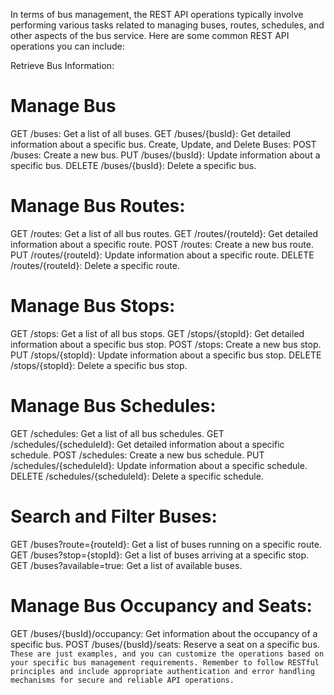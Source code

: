In terms of bus management, the REST API operations typically involve performing various tasks related to managing buses, routes, schedules, and other aspects of the bus service. Here are some common REST API operations you can include:

Retrieve Bus Information:
# Manage Bus
GET /buses: Get a list of all buses.
GET /buses/{busId}: Get detailed information about a specific bus.
Create, Update, and Delete Buses:
POST /buses: Create a new bus.
PUT /buses/{busId}: Update information about a specific bus.
DELETE /buses/{busId}: Delete a specific bus.

# Manage Bus Routes:
GET /routes: Get a list of all bus routes.
GET /routes/{routeId}: Get detailed information about a specific route.
POST /routes: Create a new bus route.
PUT /routes/{routeId}: Update information about a specific route.
DELETE /routes/{routeId}: Delete a specific route.

# Manage Bus Stops:
GET /stops: Get a list of all bus stops.
GET /stops/{stopId}: Get detailed information about a specific bus stop.
POST /stops: Create a new bus stop.
PUT /stops/{stopId}: Update information about a specific bus stop.
DELETE /stops/{stopId}: Delete a specific bus stop.

# Manage Bus Schedules:
GET /schedules: Get a list of all bus schedules.
GET /schedules/{scheduleId}: Get detailed information about a specific schedule.
POST /schedules: Create a new bus schedule.
PUT /schedules/{scheduleId}: Update information about a specific schedule.
DELETE /schedules/{scheduleId}: Delete a specific schedule.

# Search and Filter Buses:
GET /buses?route={routeId}: Get a list of buses running on a specific route.
GET /buses?stop={stopId}: Get a list of buses arriving at a specific stop.
GET /buses?available=true: Get a list of available buses.

# Manage Bus Occupancy and Seats:
GET /buses/{busId}/occupancy: Get information about the occupancy of a specific bus.
POST /buses/{busId}/seats: Reserve a seat on a specific bus.
`
These are just examples, and you can customize the operations based on your specific bus management requirements. Remember to follow RESTful principles and include appropriate authentication and error handling mechanisms for secure and reliable API operations.
`
